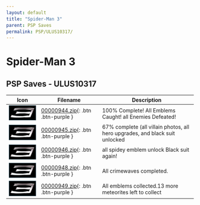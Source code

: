 ```yaml
---
layout: default
title: "Spider-Man 3"
parent: PSP Saves
permalink: PSP/ULUS10317/
---
```

# Spider-Man 3

## PSP Saves - ULUS10317

| Icon | Filename | Description |
|------|----------|-------------|
| ![Spider-Man 3](ICON0.PNG) | [00000944.zip](00000944.zip){: .btn .btn-purple } | 100% Complete! All Emblems Caught! all Enemies Defeated! |
| ![Spider-Man 3](ICON0.PNG) | [00000945.zip](00000945.zip){: .btn .btn-purple } | 67% complete (all villain photos, all hero upgrades, and black suit unlocked |
| ![Spider-Man 3](ICON0.PNG) | [00000946.zip](00000946.zip){: .btn .btn-purple } | all spidey emblem unlock Black suit again! |
| ![Spider-Man 3](ICON0.PNG) | [00000948.zip](00000948.zip){: .btn .btn-purple } | All crimewaves completed. |
| ![Spider-Man 3](ICON0.PNG) | [00000949.zip](00000949.zip){: .btn .btn-purple } | All emblems collected.13 more meteorites left to collect |
